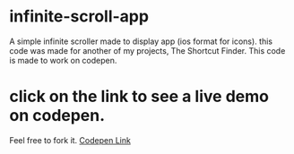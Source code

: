 # infinite-scroll-app
A simple infinite scroller made to display app (ios format for icons).
this code was made for another of my projects, The Shortcut Finder.
This code is made to work on codepen.

# click on the link to see a live demo on codepen.
Feel free to fork it. 
[Codepen Link](https://codepen.io/HugoSbl/pen/MWMjwKx)

